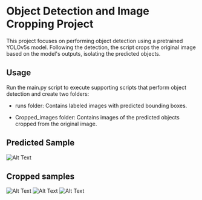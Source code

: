 # Object Detection and Image Cropping Project
This project focuses on performing object detection using a pretrained YOLOv5s model. Following the detection, the script crops the original image based on the model's outputs, isolating the predicted objects.


## Usage
Run the main.py script to execute supporting scripts that perform object detection and create two folders:

- runs folder: Contains labeled images with predicted bounding boxes.

- Cropped_images folder: Contains images of the predicted objects cropped from the original image.


## Predicted Sample
![Alt Text](r'\runs\detect\exp\image0.jpg')

## Cropped samples
![Alt Text](r'Cropped_images\bicycle_2.png')
![Alt Text](r'Cropped_images\car_1.png')
![Alt Text](r'Cropped_images\dog_0.png')